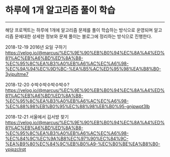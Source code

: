 # 하루에 1개 알고리즘 풀이 학습 
----
해당 프로젝트는 하루에 1개에 알고리즘 문제를 풀이 학습하는 방식으로 운영되며
알고리즘 문에대한 상세한 정보와 문제 풀이는 블로그에 정리하는 방식으로 진행한다.

2018-12-19
2016년 요일 구하기
https://velog.io/@marcus/%EC%9E%90%EB%B0%94%EC%8A%A4%ED%81%AC%EB%A6%BD%ED%8A%B8-%EC%95%8C%EA%B3%A0%EB%A6%AC%EC%A6%98-%EC%9A%94%EC%9D%BC-%EA%B5%AC%ED%95%98%EA%B8%B0-3yjpultme7

2018-12-20
수박수박수박수박수?
https://velog.io/@marcus/%EC%9E%90%EB%B0%94%EC%8A%A4%ED%81%AC%EB%A6%BD%ED%8A%B8-%EC%95%8C%EA%B3%A0%EB%A6%AC%EC%A6%98-%EC%88%98%EB%B0%95%EC%88%98%EB%B0%95-gnjpwpt3lb

2018-12-21
서울에서 김서방 찾기
https://velog.io/@marcus/%EC%9E%90%EB%B0%94%EC%8A%A4%ED%81%AC%EB%A6%BD%ED%8A%B8-%EC%95%8C%EA%B3%A0%EB%A6%AC%EC%A6%98-%EC%84%9C%EC%9A%B8%EC%97%90%EC%84%9C-%EA%B9%80%EC%84%9C%EB%B0%A9-%EC%B0%BE%EA%B8%B0-ypjpzclrqt

